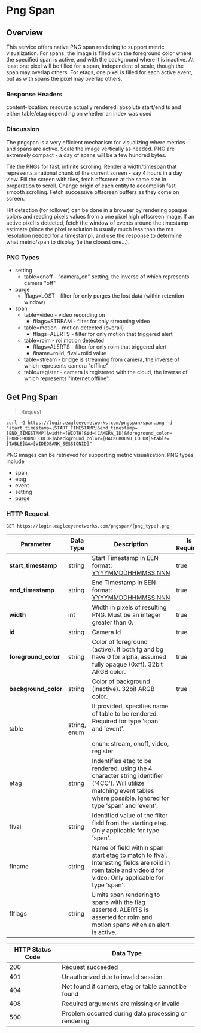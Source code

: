 # Png Span

<!--===================================================================-->
## Overview

This service offers native PNG span rendering to support metric visualization. For spans, the image is filled with the foreground color where the specified span is active, and with the background where it is inactive. At least one pixel will be filled for a span, independent of scale, though the span may overlap others. For etags, one pixel is filled for each active event, but as with spans the pixel may overlap others.

### Response Headers

content-location: resource actually rendered. absolute start/end ts and either table/etag depending on whether an index was used

### Discussion

The pngspan is a very efficient mechanism for visualizing where metrics and spans are active. Scale the image vertically as needed. PNG are extremely compact - a day of spans will be a few hundred bytes.

Tile the PNGs for fast, infinite scrolling. Render a width/timespan that represents a rational chunk of the current screen - say 4 hours in a day view. Fill the screen with tiles, fetch offscreen at the same size in preparation to scroll. Change origin of each entity to accomplish fast smooth scrolling. Fetch successive offscreen buffers as they come on screen.

Hit detection (for rollover) can be done in a browser by rendering opaque colors and reading pixels values from a one pixel high offscreen image. If an active pixel is detected, fetch the window of events around the timestamp estimate (since the pixel resolution is usually much less than the ms resolution needed for a timestamp), and use the response to determine what metric/span to display (ie the closest one…).

### PNG Types

  * setting
  	* table=onoff - "camera_on" setting, the inverse of which represents camera "off"
  * purge
	* fflags=LOST - filter for only purges the lost data (within retention window)
  * span
  	* table=video - video recording on
	  * fflags=STREAM - filter for only streaming video	
	* table=motion - motion detected (overall)
	  * fflags=ALERTS - filter for only motion that triggered alert
	* table=roim - roi motion detected
	  * fflags=ALERTS - filter for only roim that triggered alert
	  * flname=roiid, flval=roiid value
	* table=stream - bridge is streaming from camera, the inverse of which represents camera "offline"
	* table=register - camera is registered with the cloud, the inverse of which represents "internet offline"

<!--===================================================================-->
## Get Png Span

> Request

```shell
curl -G https://login.eagleeyenetworks.com/pngspan/span.png -d "start_timestamp=[START_TIMESTAMP]&end_timestamp=[END_TIMESTAMP]&width=[WIDTH]&id=[CAMERA_ID]&foreground_color=[FOREGROUND_COLOR]&background_color=[BACKGROUND_COLOR]&table=[TABLE]&A=[VIDEOBANK_SESSIONID]"
```

PNG images can be retrieved for supporting metric visualization. PNG types include

  * span
  * etag
  * event
  * setting
  * purge

### HTTP Request

`GET https://login.eagleeyenetworks.com/pngspan/{png_type}.png`

Parameter          		| Data Type     | Description   | Is Required
---------          		| -----------   | -----------   | -----------
**start_timestamp**		| string        | Start Timestamp in EEN format: [YYYYMMDDHHMMSS.NNN](#een-timestamp) | true
**end_timestamp**  		| string        | End Timestamp in EEN format: [YYYYMMDDHHMMSS.NNN](#een-timestamp) | true
**width**         		| int        	| Width in pixels of resulting PNG. Must be an integer greater than 0. | true
**id**         			| string        | Camera Id | true
**foreground_color**    | string        | Color of foreground (active). If both fg and bg have 0 for alpha, assumed fully opaque (0xff). 32bit ARGB color. | true
**background_color**    | string        | Color of background (inactive). 32bit ARGB color. | true
table    				| string, enum  | If provided, specifies name of table to be rendered. Required for type 'span' and 'event'. <br><br>enum: stream, onoff, video, register
etag    				| string        | Indentifies etag to be rendered, using the 4 character string identifier ('4CC'). Will utilize matching event tables where possible. Ignored for type 'span' and 'event'.
flval    				| string        | Identified value of the filter field from the starting etag. Only applicable for type 'span'.
flname					| string 		| Name of field within span start etag to match to flval. Interesting fields are roiid in roim table and videoid for video. Only applicable for type 'span'.
flflags    				| string        | Limits span rendering to spans with the flag asserted. ALERTS is asserted for roim and motion spans when an alert is active.

HTTP Status Code    | Data Type   
------------------- | ----------- 
200 | Request succeeded
401 | Unauthorized due to invalid session
404 | Not found if camera, etag or table cannot be found
408 | Required arguments are missing or invalid
500 | Problem occurred during data processing or rendering